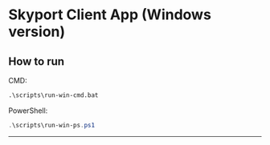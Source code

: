 # Skyport Client App (Windows version)

## How to run
CMD:
```cmd
.\scripts\run-win-cmd.bat
```

PowerShell:
```PowerShell
.\scripts\run-win-ps.ps1
```

---
